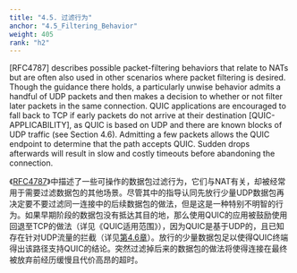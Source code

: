 ```yaml
---
title: "4.5. 过滤行为"
anchor: "4.5_Filtering_Behavior"
weight: 405
rank: "h2"
---
```


[RFC4787] describes possible packet-filtering behaviors that relate to NATs but are often also used in other scenarios where packet filtering is desired. Though the guidance there holds, a particularly unwise behavior admits a handful of UDP packets and then makes a decision to whether or not filter later packets in the same connection. QUIC applications are encouraged to fall back to TCP if early packets do not arrive at their destination [QUIC-APPLICABILITY], as QUIC is based on UDP and there are known blocks of UDP traffic (see Section 4.6). Admitting a few packets allows the QUIC endpoint to determine that the path accepts QUIC. Sudden drops afterwards will result in slow and costly timeouts before abandoning the connection.

《[RFC4787](https://www.rfc-editor.org/info/rfc4787)》中描述了一些可操作的数据包过滤行为，它们与NAT有关，却被经常用于需要过滤数据包的其他场景。尽管其中的指导认同先放行少量UDP数据包再决定要不要过滤同一连接中的后续数据包的做法，但是这是一种特别不明智的行为。如果早期阶段的数据包没有抵达其目的地，那么使用QUIC的应用被鼓励使用回退至TCP的做法（详见《QUIC适用范围》），因为QUIC是基于UDP的，且已知存在针对UDP流量的拦截（详见[第4.6章](#4.6_UDP_Blocking_Throttling_and_NAT_Binding)）。放行的少量数据包足以使得QUIC终端得出该路径支持QUIC的结论。突然过滤掉后来的数据包的做法将使得连接在最终被放弃前经历缓慢且代价高昂的超时。
